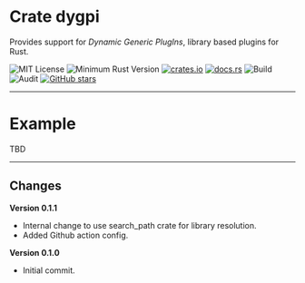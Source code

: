 # Crate dygpi

Provides support for _Dynamic Generic PlugIns_, library based plugins for Rust.

![MIT License](https://img.shields.io/badge/license-mit-118811.svg)
![Minimum Rust Version](https://img.shields.io/badge/Min%20Rust-1.50-green.svg)
[![crates.io](https://img.shields.io/crates/v/dygpi.svg)](https://crates.io/crates/dygpi)
[![docs.rs](https://docs.rs/dygpi/badge.svg)](https://docs.rs/dygpi)
![Build](https://github.com/johnstonskj/rust-dygpi/workflows/Rust/badge.svg)
![Audit](https://github.com/johnstonskj/rust-dygpi/workflows/Security%20audit/badge.svg)
[![GitHub stars](https://img.shields.io/github/stars/johnstonskj/rust-dygpi.svg)](https://github.com/johnstonskj/rust-dygpi/stargazers)

-----

# Example

TBD

-----

## Changes

**Version 0.1.1**

* Internal change to use search_path crate for library resolution.
* Added Github action config.

**Version 0.1.0**

* Initial commit.
